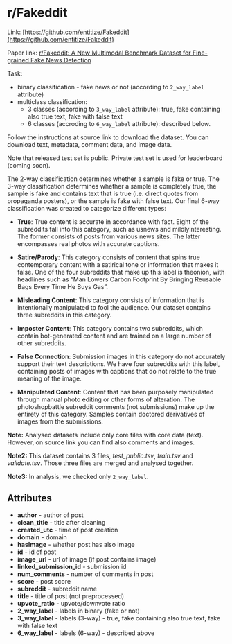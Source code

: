 # r/Fakeddit

Link: [https://github.com/entitize/Fakeddit](https://github.com/entitize/Fakeddit)

Paper link: [r/Fakeddit: A New Multimodal Benchmark Dataset for Fine-grained Fake News Detection](https://arxiv.org/abs/1911.03854)

Task:
* binary classification - fake news or not (according to `2_way_label` attribute)
* multiclass classification:
    * 3 classes (according to `3_way_label` attribute): true, fake containing also true text, fake with false text
    * 6 classes (accroding to `6_way_label` attribute): described below.

Follow the instructions at source link to download the dataset. You can download text, metadata, comment data, and image data.

Note that released test set is public. Private test set is used for leaderboard (coming soon).


The 2-way classification determines whether a sample is fake or true. The 3-way classification determines whether a sample is completely true, the sample is fake and contains text that is true (i.e. direct quotes from propaganda posters), or the sample is fake with false text. Our final 6-way classification was created to categorize different types:

* **True**: True content is accurate in accordance with fact. Eight of the subreddits fall into this category, such as usnews and mildlyinteresting. The former consists of posts from various news sites. The latter encompasses real photos with accurate captions.

* **Satire/Parody**: This category consists of content that spins true contemporary content with a satirical tone or information that makes it false. One of the four subreddits that make up this label is theonion, with headlines such as “Man Lowers Carbon Footprint By Bringing Reusable Bags Every Time He Buys Gas”.

* **Misleading Content**: This category consists of information that is intentionally manipulated to fool the audience. Our dataset contains three subreddits in this category.

* **Imposter Content**: This category contains two subreddits, which contain bot-generated content and are trained on a large number of other subreddits.

* **False Connection**: Submission images in this category do not accurately support their text descriptions. We have four
subreddits with this label, containing posts of images with captions that do not relate to the true meaning of the image.

* **Manipulated Content**: Content that has been purposely manipulated through manual photo editing or other forms
of alteration. The photoshopbattle subreddit comments (not submissions) make up the entirety of this category. Samples contain doctored derivatives of images from the submissions.

**Note:** Analysed datasets include only core files with core data (text). However, on source link you can find also comments and images.

**Note2:** This dataset contains 3 files, *test_public.tsv*, *train.tsv* and *validate.tsv*. Those three files are merged and analysed together.

**Note3:** In analysis, we checked only `2_way_label`.


## Attributes

* **author** - author of post
* **clean_title** - title after cleaning
* **created_utc** - time of post creation
* **domain** - domain
* **hasImage** - whether post has also image
* **id** - id of post
* **image_url** - url of image (if post contains image)
* **linked_submission_id** - submission id
* **num_comments** - number of comments in post
* **score** - post score
* **subreddit** - subreddit name
* **title** - title of post (not preprocessed)
* **upvote_ratio** - upvote/downvote ratio
* **2_way_label** - labels in binary (fake or not)
* **3_way_label** - labels (3-way) - true, fake containing also true text, fake with false text
* **6_way_label** - labels (6-way) - described above
